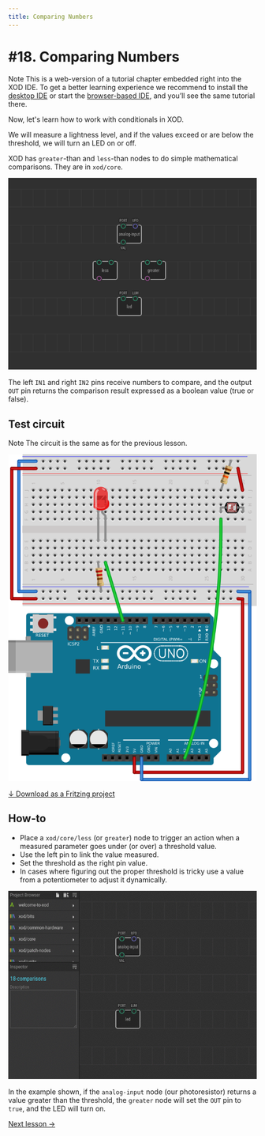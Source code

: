 ```yaml
---
title: Comparing Numbers
---
```


# #18. Comparing Numbers

<div class="ui segment note">
<span class="ui ribbon label">Note</span>
This is a web-version of a tutorial chapter embedded right into the XOD IDE.
To get a better learning experience we recommend to install the
<a href="/downloads/">desktop IDE</a> or start the
<a href="/ide/">browser-based IDE</a>, and you’ll see the same tutorial there.
</div>

Now, let's learn how to work with conditionals in XOD.

We will measure a lightness level, and if the values exceed or are below the
threshold, we will turn an LED on or off.

XOD has `greater`-than and `less`-than nodes to do simple
mathematical comparisons. They are in `xod/core`.

![Patch](./patch.png)

The left `IN1` and right `IN2` pins receive numbers to compare, and the output
`OUT` pin returns the comparison result expressed as a boolean value (true or
false).

## Test circuit

<div class="ui segment note">
<span class="ui ribbon label">Note</span>
The circuit is the same as for the previous lesson.
</div>

![Circuit](./circuit.fz.png)

[↓ Download as a Fritzing project](./circuit.fzz)

## How-to

* Place a `xod/core/less` (or `greater`) node to trigger an action when
  a measured parameter goes under (or over) a threshold value.
* Use the left pin to link the value measured.
* Set the threshold as the right pin value.
* In cases where figuring out the proper threshold is tricky use a value
  from a potentiometer to adjust it dynamically.

![Screencast](./screencast.gif)

In the example shown, if the `analog-input` node (our photoresistor) returns a
value greater than the threshold, the `greater` node will set the `OUT` pin to
`true`, and the LED will turn on.

[Next lesson →](../19-if-else/)
